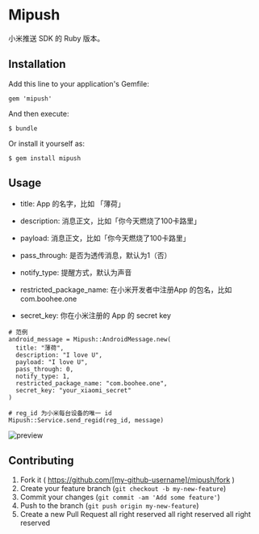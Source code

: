 # Mipush

小米推送 SDK 的 Ruby 版本。

## Installation

Add this line to your application's Gemfile:

    gem 'mipush'

And then execute:

    $ bundle

Or install it yourself as:

    $ gem install mipush

## Usage

* title: App 的名字，比如 「薄荷」

* description: 消息正文，比如「你今天燃烧了100卡路里」

* payload: 消息正文，比如「你今天燃烧了100卡路里」

* pass_through: 是否为透传消息，默认为1（否）

* notify_type: 提醒方式，默认为声音

* restricted_package_name: 在小米开发者中注册App 的包名，比如 com.boohee.one

* secret_key: 你在小米注册的 App 的 secret key

```
# 范例
android_message = Mipush::AndroidMessage.new(
  title: "薄荷",
  description: "I love U",
  payload: "I love U",
  pass_through: 0,
  notify_type: 1,
  restricted_package_name: "com.boohee.one",
  secret_key: "your_xiaomi_secret"
)

# reg_id 为小米每台设备的唯一 id
Mipush::Service.send_regid(reg_id, message)
```

![preview](http://up.boohee.cn/house/u/201501/notification.jpg)

## Contributing

1. Fork it ( https://github.com/[my-github-username]/mipush/fork )
2. Create your feature branch (`git checkout -b my-new-feature`)
3. Commit your changes (`git commit -am 'Add some feature'`)
4. Push to the branch (`git push origin my-new-feature`)
5. Create a new Pull Request
all right reserved
all right reserved
all right reserved

